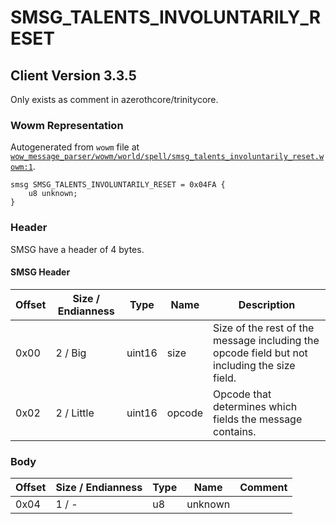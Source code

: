# SMSG_TALENTS_INVOLUNTARILY_RESET

## Client Version 3.3.5

Only exists as comment in azerothcore/trinitycore.

### Wowm Representation

Autogenerated from `wowm` file at [`wow_message_parser/wowm/world/spell/smsg_talents_involuntarily_reset.wowm:1`](https://github.com/gtker/wow_messages/tree/main/wow_message_parser/wowm/world/spell/smsg_talents_involuntarily_reset.wowm#L1).
```rust,ignore
smsg SMSG_TALENTS_INVOLUNTARILY_RESET = 0x04FA {
    u8 unknown;
}
```
### Header

SMSG have a header of 4 bytes.

#### SMSG Header

| Offset | Size / Endianness | Type   | Name   | Description |
| ------ | ----------------- | ------ | ------ | ----------- |
| 0x00   | 2 / Big           | uint16 | size   | Size of the rest of the message including the opcode field but not including the size field.|
| 0x02   | 2 / Little        | uint16 | opcode | Opcode that determines which fields the message contains.|

### Body

| Offset | Size / Endianness | Type | Name | Comment |
| ------ | ----------------- | ---- | ---- | ------- |
| 0x04 | 1 / - | u8 | unknown |  |

